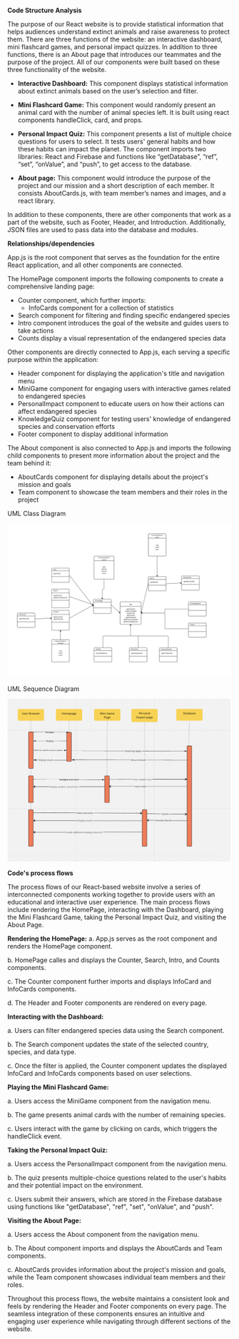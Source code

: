 **Code Structure Analysis**

The purpose of our React website is to provide statistical information that helps audiences understand extinct animals and raise awareness to protect them. There are three functions of the website: an interactive dashboard, mini flashcard games, and personal impact quizzes. In addition to three functions, there is an About page that introduces our teammates and the purpose of the project. All of our components were built based on these three functionality of the website.

- **Interactive Dashboard:** This component displays statistical information about extinct animals based on the user’s selection and filter.

- **Mini Flashcard Game:** This component would randomly present an animal card with the number of animal species left. It is built using react components handleClick, card, and props.

- **Personal Impact Quiz:** This component presents a list of multiple choice questions for users to select. It tests users' general habits and how these habits can impact the planet. The component imports two libraries: React and Firebase and functions like “getDatabase”, “ref”, “set”, “onValue”, and “push”, to get access to the database.

- **About page:** This component would introduce the purpose of the project and our mission and a short description of each member. It consists AboutCards.js, with team member’s names and images, and a react library.

In addition to these components, there are other components that work as a part of the website, such as Footer, Header, and Introduction. Additionally, JSON files are used to pass data into the database and modules.

**Relationships/dependencies**

App.js is the root component that serves as the foundation for the entire React application, and all other components are connected.

The HomePage component imports the following components to create a comprehensive landing page:

- Counter component, which further imports:
  -  InfoCards component for a collection of statistics
- Search component for filtering and finding specific endangered species
- Intro component introduces the goal of the website and guides users to take actions
- Counts display a visual representation of the endangered species data


Other components are directly connected to App.js, each serving a specific purpose within the application:
- Header component for displaying the application's title and navigation menu
- MiniGame component for engaging users with interactive games related to endangered species
- PersonalImpact component to educate users on how their actions can affect endangered species
- KnowledgeQuiz component for testing users' knowledge of endangered species and conservation efforts
- Footer component to display additional information


The About component is also connected to App.js and imports the following child components to present more information about the project and the team behind it:

- AboutCards component for displaying details about the project's mission and goals
- Team component to showcase the team members and their roles in the project

UML Class Diagram

<img
  src="./images/UML-Class-Diagram.jpg"
  alt="Alt text"
  title="UML Class Diagram"
  style="display: inline-block; margin: 0 auto; max-width: 500px">

UML Sequence Diagram

<img
  src="./images/uml sequence diagram.jpg"
  alt="Alt text"
  title="UML sequence Diagram"
  style="display: inline-block; margin: 0 auto; max-width: 500px">

**Code's process flows**

The process flows of our React-based website involve a series of interconnected components working together to provide users with an educational and interactive user experience. The main process flows include rendering the HomePage, interacting with the Dashboard, playing the Mini Flashcard Game, taking the Personal Impact Quiz, and visiting the About Page.

**Rendering the HomePage:**
a. App.js serves as the root component and renders the HomePage component.

b. HomePage calles and displays the Counter, Search, Intro, and Counts components.

c. The Counter component further imports and displays InfoCard and InfoCards components.

d. The Header and Footer components are rendered on every page.

**Interacting with the Dashboard:**

a. Users can filter endangered species data using the Search component.

b. The Search component updates the state of the selected country, species, and data type.

c. Once the filter is applied, the Counter component updates the displayed InfoCard and InfoCards components based on user selections.

**Playing the Mini Flashcard Game:**

a. Users access the MiniGame component from the navigation menu.

b. The game presents animal cards with the number of remaining species.

c. Users interact with the game by clicking on cards, which triggers the handleClick event.

**Taking the Personal Impact Quiz:**

a. Users access the PersonalImpact component from the navigation menu.

b. The quiz presents multiple-choice questions related to the user's habits and their potential impact on the environment.

c. Users submit their answers, which are stored in the Firebase database using functions like "getDatabase", "ref", "set", "onValue", and "push".

**Visiting the About Page:**

a. Users access the About component from the navigation menu.

b. The About component imports and displays the AboutCards and Team components.

c. AboutCards provides information about the project's mission and goals, while the Team component showcases individual team members and their roles.

Throughout this process flows, the website maintains a consistent look and feels by rendering the Header and Footer components on every page. The seamless integration of these components ensures an intuitive and engaging user experience while navigating through different sections of the website.

